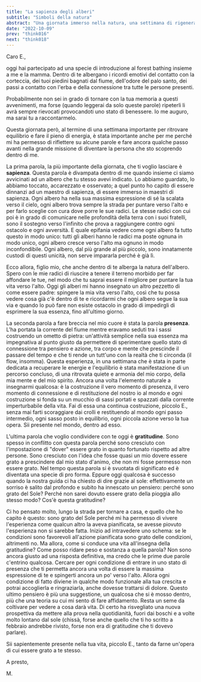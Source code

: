 ```yaml
---
title: "La sapienza degli alberi"
subtitle: "Simboli della natura"
abstract: "Una giornata immerso nella natura, una settimana di rigenerazione"
date: "2022-10-09"
prev: "think016"
next: "think018"
---
```


Caro E.,

oggi hai partecipato ad una specie di introduzione al forest bathing insieme a me e la mamma. Dentro di te albergano i ricordi emotivi del contatto con la corteccia, dei tuoi piedini bagnati dal fiume, dell'odore del palo santo, dei passi a contatto con l'erba e della connessione tra tutte le persone presenti.

Probabilmente non sei in grado di tornare con la tua memoria a questi avvenimenti, ma forse (quando leggerai da solo queste parole) ripeterli li avrà sempre rievocati provocandoti uno stato di benessere. Io me auguro, ma sarai tu a raccontarmelo.

Questa giornata però, al termine di una settimana importante per ritrovare equilibrio e fare il pieno di energia, è stata importante anche per me perché mi ha permesso di riflettere su alcune parole e fare ancora qualche passo avanti nella grande missione di diventare la persona che sto scoprendo dentro di me.

La prima parola, la più importante della giornata, che ti voglio lasciare è **sapienza**. Questa parola è divampata dentro di me quando insieme ci siamo avvicinati ad un albero che tu stesso avevi indicato. Lo abbiamo guardato, lo abbiamo toccato, accarezzato e osservato; a quel punto ho capito di essere dinnanzi ad un maestro di sapienza, di essere immerso in maestri di sapienza. Ogni albero ha nella sua massima espressione di sé la scalata verso il cielo, ogni albero trova sempre la strada per puntare verso l'alto e per farlo sceglie con cura dove porre le sue radici. Le stesse radici con cui poi è in grado di comunicare nelle profondità della terra con i suoi fratelli, sono il sostegno verso l'infinito che prova a raggiungere contro ogni ostacolo e ogni avversità. E quale epifania vedere come ogni albero fa tutto questo in modo unico: tutti gli alberi hanno le radici ma poste ognuna in modo unico, ogni albero cresce verso l'alto ma ognuno in modo inconfondibile. Ogni albero, dal più grande al più piccolo, sono innatamente custodi di questi unicità, non serve impararla perché è già lì.

Ecco allora, figlio mio, che anche dentro di te alberga la natura dell'albero. Spero con le mie radici di riuscire a tenere il terreno morbido per far affondare le tue, nel modo che tu saprai essere il migliore per puntare la tua vita verso l'alto. Oggi gli alberi mi hanno insegnato un altro pezzetto di come essere padre: spingere la mia vita verso l'alto, così che tu possa vedere cosa già c'è dentro di te e ricordarmi che ogni albero segue la sua via e quando lo può fare non esiste ostacolo in grado di impedirgli di esprimere la sua essenza, fino all'ultimo giorno.

La seconda parola a fare breccia nel mio cuore è stata la parola **presenza**. L'ha portata la corrente del fiume mentre eravamo seduti tra i sassi costruendo un ometto di pietra: un'attività semplice nella sua essenza ma impegnativa al punto giusto da permettere di sperimentare quello stato di connessione tra pensiero e azione, tra corpo e mente che prescinde il passare del tempo e che ti rende un tutt'uno con la realtà che ti circonda (il flow, insomma). Questa esperienza, in una settimana che è stata in parte dedicata a recuperare le energie e l'equilibrio è stata manifestazione di un percorso concluso, di una ritrovata quiete e armonia del mio corpo, della mia mente e del mio spirito. Ancora una volta l'elemento naturale a insegnarmi qualcosa: è la costruzione il vero momento di presenza, il vero momento di connessione e di restituzione del nostro io al mondo e ogni costruzione si fonda su un mucchio di sassi portati e spazzati dalla corrente imperturbabile della vita. Fai di essa una continua costruzione, piccolo E., senza mai farti scoraggiare dai crolli e restituendo al mondo ogni passo intermedio, ogni sasso posto in equilibrio, ogni piccola azione verso la tua opera. Sii presente nel mondo, dentro ad esso.

L'ultima parola che voglio condividere con te oggi è **gratitudine**. Sono spesso in conflitto con questa parola perché sono cresciuto con l'impostazione di "dover" essere grato in quanto fortunato rispetto ad altre persone. Sono cresciuto con l'idea che fosse quasi un mio dovere essere grato a prescindere dal mio stato d'animo, che non mi fosse permesso non essere grato. Nel tempo questa parola si è svuotata di significato ed è diventata una specie di pro forma. Eppure oggi qualcosa è successo quando la nostra guida ci ha chiesto di dire grazie al sole: effettivamente un sorriso è salito dal profondo e subito ha innescato un pensiero: perché sono grato del Sole? Perché non sarei dovuto essere grato della pioggia allo stesso modo? Cos'è questa gratitudine?

Ci ho pensato molto, lungo la strada per tornare a casa, e quello che ho capito è questo: sono grato del Sole perché mi ha permesso di vivere l'esperienza come qualcun altro la aveva pianificata, se avesse piovuto l'esperienza non si sarebbe fatta. Inizio ad intravedere uno schema: se le condizioni sono favorevoli all'azione pianificata sono grato delle condizioni, altrimenti no. Ma allora, come si conduce una vita all'insegna della gratitudine? Come posso ridare peso e sostanza a quella parola? Non sono ancora giusto ad una risposta definitiva, ma credo che le prime due parole c'entrino qualcosa. Cercare per ogni condizione di entrare in uno stato di presenza che ti permetta ancora una volta di essere la massima espressione di te e spingerti ancora un po' verso l'alto. Allora ogni condizione di fatto diviene in qualche modo funzionale alla tua crescita e potrai accoglierla e ringraziarla, anche dovesse trattarsi di dolore. Questo ultimo pensiero è più una suggestione, un qualcosa che si è mosso dentro, più che una teoria su cui mi sento di fare affidamento. Resta un seme da coltivare per vedere a cosa darà vita. Di certo ha risvegliato una nuova prospettiva da mettere alla prova nella quotidianità, fuori dai boschi e a volte molto lontano dal sole (chissà, forse anche quello che ti ho scritto a febbraio andrebbe rivisto, forse non era di gratitudine che ti dovevo parlare).

Sii sapientemente presente nella tua vita, piccolo E., tanto da farne un'opera di cui essere grato a te stesso.

A presto,

M. 
